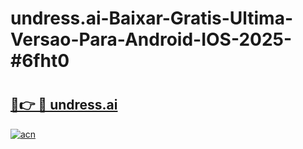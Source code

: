 # undress.ai-Baixar-Gratis-Ultima-Versao-Para-Android-IOS-2025-#6fht0

# <h2><a href="https://ainizakaria.my?title=undress.ai&ref=24M">🔗👉 🔴 undress.ai</a></h2>

[![acn](https://github.com/user-attachments/assets/0f9c940e-d8b0-45ae-aac7-cd30a18b3e1c)](https://ainizakaria.my?title=undress.ai&ref=24M)

